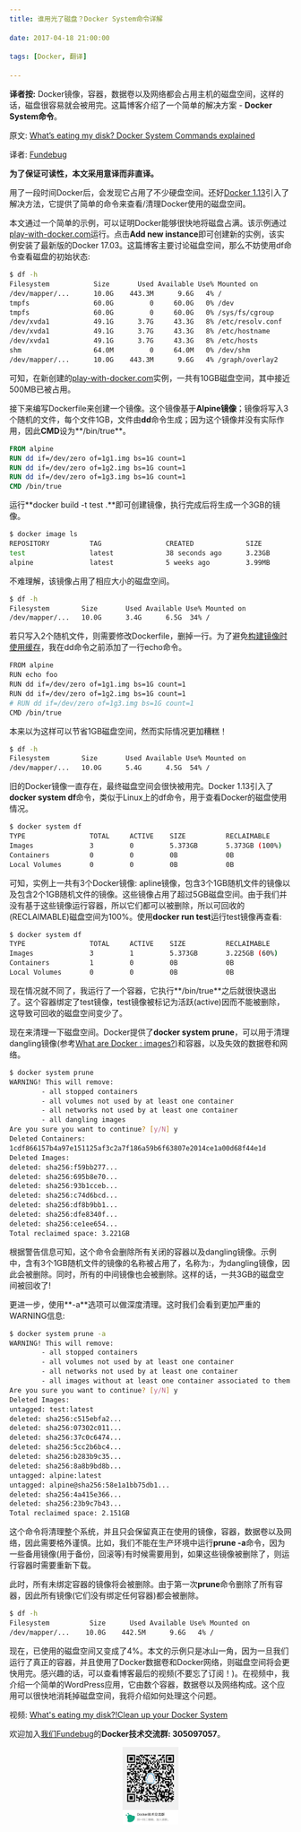 ```yaml
---
title: 谁用光了磁盘？Docker System命令详解

date: 2017-04-18 21:00:00

tags: [Docker, 翻译]

---
```


**译者按:** Docker镜像，容器，数据卷以及网络都会占用主机的磁盘空间，这样的话，磁盘很容易就会被用完。这篇博客介绍了一个简单的解决方案 - **Docker System命令**。

<!-- more -->

原文: [What’s eating my disk? Docker System Commands explained](https://cntnr.io/whats-eating-my-disk-docker-system-commands-explained-d778178f96f1)

译者: [Fundebug](https://fundebug.com/)

**为了保证可读性，本文采用意译而非直译。**

用了一段时间Docker后，会发现它占用了不少硬盘空间。还好[Docker 1.13](https://blog.docker.com/2017/01/whats-new-in-docker-1-13/)引入了解决方法，它提供了简单的命令来查看/清理Docker使用的磁盘空间。

本文通过一个简单的示例，可以证明Docker能够很快地将磁盘占满。该示例通过[play-with-docker.com](https://cntnr.io/building-a-0-docker-swarm-in-seconds-80bf13a4d0a7)运行。点击**Add new instance**即可创建新的实例，该实例安装了最新版的Docker 17.03。这篇博客主要讨论磁盘空间，那么不妨使用df命令查看磁盘的初始状态:

```bash
$ df -h
Filesystem           Size       Used Available Use% Mounted on
/dev/mapper/...      10.0G    443.3M      9.6G   4% /
tmpfs                60.0G         0     60.0G   0% /dev
tmpfs                60.0G         0     60.0G   0% /sys/fs/cgroup
/dev/xvda1           49.1G      3.7G     43.3G   8% /etc/resolv.conf
/dev/xvda1           49.1G      3.7G     43.3G   8% /etc/hostname
/dev/xvda1           49.1G      3.7G     43.3G   8% /etc/hosts
shm                  64.0M         0     64.0M   0% /dev/shm
/dev/mapper/...      10.0G    443.3M      9.6G   4% /graph/overlay2
```

可知，在新创建的[play-with-docker.com](http://labs.play-with-docker.com/)实例，一共有10GB磁盘空间，其中接近500MB已被占用。

接下来编写Dockerfile来创建一个镜像。这个镜像基于**Alpine镜像**；镜像将写入3个随机的文件，每个文件1GB，文件由**dd**命令生成；因为这个镜像并没有实际作用，因此**CMD**设为**/bin/true**。

```dockerfile
FROM alpine
RUN dd if=/dev/zero of=1g1.img bs=1G count=1
RUN dd if=/dev/zero of=1g2.img bs=1G count=1
RUN dd if=/dev/zero of=1g3.img bs=1G count=1
CMD /bin/true
```

运行**docker build -t test .**即可创建镜像，执行完成后将生成一个3GB的镜像。

```bash
$ docker image ls
REPOSITORY          TAG                CREATED             SIZE
test                latest             38 seconds ago      3.23GB
alpine              latest             5 weeks ago         3.99MB
```

不难理解，该镜像占用了相应大小的磁盘空间。

```bash
$ df -h
Filesystem        Size       Used Available Use% Mounted on
/dev/mapper/...   10.0G      3.4G      6.5G  34% /
```

若只写入2个随机文件，则需要修改Dockerfile，删掉一行。为了避免[构建镜像时使用缓存](https://docs.docker.com/engine/userguide/eng-image/dockerfile_best-practices/#build-cache)，我在dd命令之前添加了一行echo命令。

```bash
FROM alpine
RUN echo foo
RUN dd if=/dev/zero of=1g1.img bs=1G count=1
RUN dd if=/dev/zero of=1g2.img bs=1G count=1
# RUN dd if=/dev/zero of=1g3.img bs=1G count=1
CMD /bin/true
```

本来以为这样可以节省1GB磁盘空间，然而实际情况更加糟糕！

```bash
$ df -h
Filesystem        Size       Used Available Use% Mounted on
/dev/mapper/...   10.0G      5.4G      4.5G  54% /
```

旧的Docker镜像一直存在，最终磁盘空间会很快被用完。Docker 1.13引入了**docker system df**命令，类似于Linux上的df命令，用于查看Docker的磁盘使用情况。

```bash
$ docker system df
TYPE                TOTAL     ACTIVE    SIZE          RECLAIMABLE
Images              3         0         5.373GB       5.373GB (100%)
Containers          0         0         0B            0B
Local Volumes       0         0         0B            0B
```

可知，实例上一共有3个Docker镜像: apline镜像，包含3个1GB随机文件的镜像以及包含2个1GB随机文件的镜像。这些镜像占用了超过5GB磁盘空间。由于我们并没有基于这些镜像运行容器，所以它们都可以被删除，所以可回收的(RECLAIMABLE)磁盘空间为100%。使用**docker run test**运行test镜像再查看:

```bash
$ docker system df
TYPE                TOTAL     ACTIVE    SIZE          RECLAIMABLE
Images              3         1         5.373GB       3.225GB (60%)
Containers          1         0         0B            0B
Local Volumes       0         0         0B            0B
```

现在情况就不同了，我运行了一个容器，它执行**/bin/true**之后就很快退出了。这个容器绑定了test镜像，test镜像被标记为活跃(active)因而不能被删除，这导致可回收的磁盘空间变少了。

现在来清理一下磁盘空间。Docker提供了**docker system prune**，可以用于清理dangling镜像(参考[What are Docker <none>:<none> images?](http://www.projectatomic.io/blog/2015/07/what-are-docker-none-none-images/))和容器，以及失效的数据卷和网络。

```bash
$ docker system prune
WARNING! This will remove:
        - all stopped containers
        - all volumes not used by at least one container
        - all networks not used by at least one container
        - all dangling images
Are you sure you want to continue? [y/N] y
Deleted Containers:
1cdf866157b4a97e151125af3c2a7f186a59b6f63807e2014ce1a00d68f44e1d
Deleted Images:
deleted: sha256:f59bb277...
deleted: sha256:695b8e70...
deleted: sha256:93b1cceb...
deleted: sha256:c74d6bcd...
deleted: sha256:df8b9bb1...
deleted: sha256:dfe8340f...
deleted: sha256:ce1ee654...
Total reclaimed space: 3.221GB
```

根据警告信息可知，这个命令会删除所有关闭的容器以及dangling镜像。示例中，含有3个1GB随机文件的镜像的名称被占用了，名称为<none>:<none>，为dangling镜像，因此会被删除。同时，所有的中间镜像也会被删除。这样的话，一共3GB的磁盘空间被回收了! 

更进一步，使用**-a**选项可以做深度清理。这时我们会看到更加严重的WARNING信息:

```bash
$ docker system prune -a
WARNING! This will remove:
        - all stopped containers
        - all volumes not used by at least one container
        - all networks not used by at least one container
        - all images without at least one container associated to them
Are you sure you want to continue? [y/N] y
Deleted Images:
untagged: test:latest
deleted: sha256:c515ebfa2...
deleted: sha256:07302c011...
deleted: sha256:37c0c6474...
deleted: sha256:5cc2b6bc4...
deleted: sha256:b283b9c35...
deleted: sha256:8a8b9bd8b...
untagged: alpine:latest
untagged: alpine@sha256:58e1a1bb75db1...
deleted: sha256:4a415e366...
deleted: sha256:23b9c7b43...
Total reclaimed space: 2.151GB
```

这个命令将清理整个系统，并且只会保留真正在使用的镜像，容器，数据卷以及网络，因此需要格外谨慎。比如，我们不能在生产环境中运行**prune -a**命令，因为一些备用镜像(用于备份，回滚等)有时候需要用到，如果这些镜像被删除了，则运行容器时需要重新下载。

此时，所有未绑定容器的镜像将会被删除。由于第一次**prune**命令删除了所有容器，因此所有镜像(它们没有绑定任何容器)都会被删除。

```bash
$ df -h
Filesystem          Size      Used Available Use% Mounted on
/dev/mapper/...    10.0G    442.5M      9.6G   4% /
```

现在，已使用的磁盘空间又变成了4%。本文的示例只是冰山一角，因为一旦我们运行了真正的容器，并且使用了Docker数据卷和Docker网络，则磁盘空间将会更快用完。感兴趣的话，可以查看博客最后的视频(不要忘了订阅！)。在视频中，我介绍一个简单的WordPress应用，它由数个容器，数据卷以及网络构成。这个应用可以很快地消耗掉磁盘空间，我将介绍如何处理这个问题。

视频: [What's eating my disk?!Clean up your Docker System](https://youtu.be/G308610YNU4)

欢迎加入[我们Fundebug](https://fundebug.com/)的**Docker技术交流群: 305097057**。

<div style="text-align: center;">
<img style="width:20%;" src="docker-system-explain/docker.JPG" />
</div>















